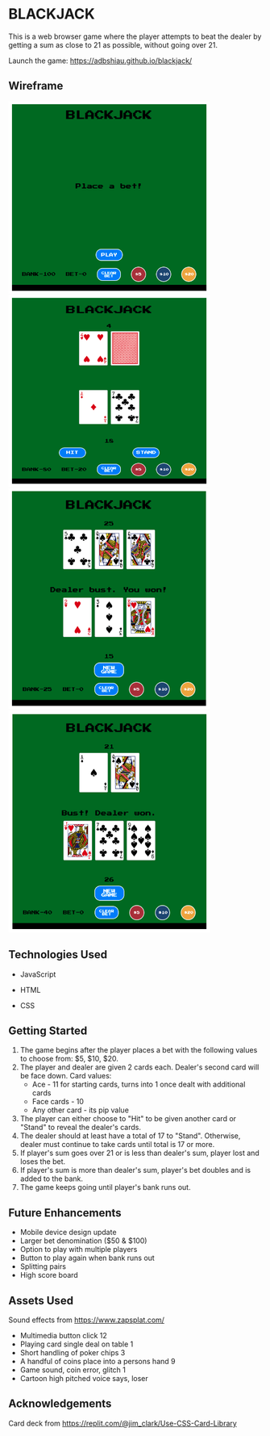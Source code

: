 # BLACKJACK

This is a web browser game where the player attempts to beat the dealer by getting a sum as close to 21 as possible, without going over 21.

Launch the game: https://adbshiau.github.io/blackjack/

## Wireframe

<p float="left">
<img src="/assets/images/home.png" width="400">
<img src="/assets/images/starting cards.png" width="400" height="380">
<img src="/assets/images/player won.png" width="400">
<img src="/assets/images/dealer won.png" width="400">
</p>
  
## Technologies Used

* JavaScript

* HTML

* CSS

## Getting Started

1) The game begins after the player places a bet with the following values to choose from: $5, $10, $20.
2) The player and dealer are given 2 cards each. Dealer's second card will be face down. Card values:
    - Ace - 11 for starting cards, turns into 1 once dealt with additional cards
    - Face cards - 10
    - Any other card - its pip value
3) The player can either choose to "Hit" to be given another card or "Stand" to reveal the dealer's cards.
4) The dealer should at least have a total of 17 to "Stand". Otherwise, dealer must continue to take cards until total is 17 or more.
5) If player's sum goes over 21 or is less than dealer's sum, player lost and loses the bet.
6) If player's sum is more than dealer's sum, player's bet doubles and is added to the bank.
7) The game keeps going until player's bank runs out.

## Future Enhancements

* Mobile device design update
* Larger bet denomination ($50 & $100)
* Option to play with multiple players
* Button to play again when bank runs out
* Splitting pairs
* High score board

## Assets Used

Sound effects from https://www.zapsplat.com/
* Multimedia button click 12
* Playing card single deal on table 1
* Short handling of poker chips 3
* A handful of coins place into a persons hand 9
* Game sound, coin error, glitch 1
* Cartoon high pitched voice says, loser

## Acknowledgements

Card deck from https://replit.com/@jim_clark/Use-CSS-Card-Library
